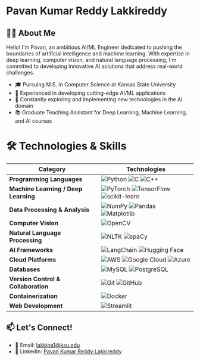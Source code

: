 # Pavan Kumar Reddy Lakkireddy

## 👨‍💻 About Me

Hello! I'm Pavan, an ambitious AI/ML Engineer dedicated to pushing the boundaries of artificial intelligence and machine learning. With expertise in deep learning, computer vision, and natural language processing, I'm committed to developing innovative AI solutions that address real-world challenges.

* 🎓 Pursuing M.S. in Computer Science at Kansas State University
* 🚀 Experienced in developing cutting-edge AI/ML applications
* 🌱 Constantly exploring and implementing new technologies in the AI domain
* 📚 Graduate Teaching Assistant for Deep Learning, Machine Learning, and AI courses
# 🛠 Technologies & Skills

| Category | Technologies |
|----------|--------------|
| **Programming Languages** | ![Python](https://img.shields.io/badge/-Python-3776AB?style=flat-square&logo=Python&logoColor=white) ![C](https://img.shields.io/badge/-C-A8B9CC?style=flat-square&logo=C&logoColor=white) ![C++](https://img.shields.io/badge/-C++-00599C?style=flat-square&logo=C%2B%2B&logoColor=white) |
| **Machine Learning / Deep Learning** | ![PyTorch](https://img.shields.io/badge/-PyTorch-EE4C2C?style=flat-square&logo=PyTorch&logoColor=white) ![TensorFlow](https://img.shields.io/badge/-TensorFlow-FF6F00?style=flat-square&logo=TensorFlow&logoColor=white) ![scikit-learn](https://img.shields.io/badge/-scikit--learn-F7931E?style=flat-square&logo=scikit-learn&logoColor=white) |
| **Data Processing & Analysis** | ![NumPy](https://img.shields.io/badge/-NumPy-013243?style=flat-square&logo=NumPy&logoColor=white) ![Pandas](https://img.shields.io/badge/-Pandas-150458?style=flat-square&logo=Pandas&logoColor=white) ![Matplotlib](https://img.shields.io/badge/-Matplotlib-11557c?style=flat-square) |
| **Computer Vision** | ![OpenCV](https://img.shields.io/badge/-OpenCV-5C3EE8?style=flat-square&logo=OpenCV&logoColor=white) |
| **Natural Language Processing** | ![NLTK](https://img.shields.io/badge/-NLTK-222222?style=flat-square) ![spaCy](https://img.shields.io/badge/-spaCy-09A3D5?style=flat-square) |
| **AI Frameworks** | ![LangChain](https://img.shields.io/badge/-LangChain-222222?style=flat-square) ![Hugging Face](https://img.shields.io/badge/-Hugging%20Face-FF9A00?style=flat-square) |
| **Cloud Platforms** | ![AWS](https://img.shields.io/badge/-AWS-232F3E?style=flat-square&logo=Amazon-AWS&logoColor=white) ![Google Cloud](https://img.shields.io/badge/-Google%20Cloud-4285F4?style=flat-square&logo=Google-Cloud&logoColor=white) ![Azure](https://img.shields.io/badge/-Azure-0089D6?style=flat-square&logo=Microsoft-Azure&logoColor=white) |
| **Databases** | ![MySQL](https://img.shields.io/badge/-MySQL-4479A1?style=flat-square&logo=MySQL&logoColor=white) ![PostgreSQL](https://img.shields.io/badge/-PostgreSQL-336791?style=flat-square&logo=PostgreSQL&logoColor=white) |
| **Version Control & Collaboration** | ![Git](https://img.shields.io/badge/-Git-F05032?style=flat-square&logo=Git&logoColor=white) ![GitHub](https://img.shields.io/badge/-GitHub-181717?style=flat-square&logo=GitHub&logoColor=white) |
| **Containerization** | ![Docker](https://img.shields.io/badge/-Docker-2496ED?style=flat-square&logo=Docker&logoColor=white) |
| **Web Development** | ![Streamlit](https://img.shields.io/badge/-Streamlit-FF4B4B?style=flat-square&logo=Streamlit&logoColor=white) |

## 📫 Let's Connect!

* 📧 Email: lakkipa1@ksu.edu
* 💼 LinkedIn: [Pavan Kumar Reddy Lakkireddy](https://www.linkedin.com/in/Pavan)
  
